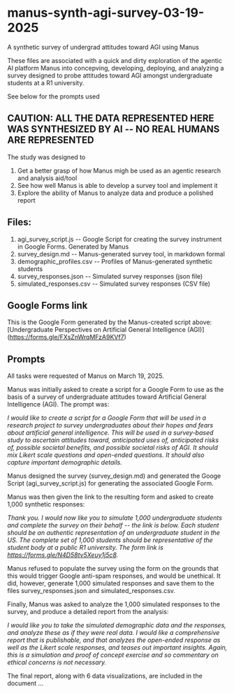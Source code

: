 # manus-synth-agi-survey-03-19-2025
A synthetic survey of undergrad attitudes toward AGI using Manus

These files are associated with a quick and dirty exploration of the agentic AI platform Manus into concepving, developing, deploying, and analyzing a survey designed to probe attitudes toward AGI amongst undergraduate students at a R1 university.

See below for the prompts used

## CAUTION: ALL THE DATA REPRESENTED HERE WAS SYNTHESIZED BY AI -- NO REAL HUMANS ARE REPRESENTED

The study was designed to
1. Get a better grasp of how Manus migh be used as an agentic research and analysis aid/tool
2. See how well Manus is able to develop a survey tool and implement it
3. Explore the ability of Manus to analyze data and produce a polished report

## Files:

1. agi_survey_script.js -- Google Script for creating the survey instrument in Google Forms. Generated by Manus
2. survey_design.md -- Manus-generated survey tool, in markdown formal
3. demographic_profiles.csv -- Profiles of Manus-generated synthetic students
4. survey_responses.json -- Simulated survey responses (json file)
5. simulated_responses.csv -- Simulated survey responses (CSV file)

## Google Forms link

This is the Google Form generated by the Manus-created script above: [Undergraduate Perspectives on Artificial General Intelligence (AGI)] (https://forms.gle/FXsZnWrqMFzA9KVf7)

## Prompts

All tasks were requested of Manus on March 19, 2025.

Manus was initially asked to create a script for a Google Form to use as the basis of a survey of undergraduate attitudes toward Artificial General Intelligence (AGI).
The prompt was:

_I would like to create a script for a Google Form that will be used in a research project to survey undergraduates about their hopes and fears about artificial general intelligence. This will be used in a survey-based study to ascertain attitudes toward, anticipated uses of, anticipated risks of, possible societal benefits, and possible societal risks of AGI. It should mix Likert scale questions and open-ended questions. It should also capture important demographic details._

Manus designed the survey (survey_design.md) and generated the Googe Script (agi_survey_script.js) for generating the associated Google Form. 

Manus was then given the link to the resulting form and asked to create 1,000 synthetic responses: 

_Thank you. I would now like you to simulate 1,000 undergraduate students and complete the survey on their behalf -- the link is below. Each student should be an authentic representation of an undergraduate student in the US. The complete set of 1,000 students should be representative of the student body at a public R1 university. The form link is https://forms.gle/N4D58tv5Xeuy1j5c8._

Manus refused to populate the survey using the form on the grounds that this would trigger Google anti-spam responses, and would be unethical. It did, however, generate 1,000 simulated responses and save them to the files survey_responses.json and simulated_responses.csv.

Finally, Manus was asked to analyze the 1,000 simulated responses to the survey, and produce a detailed report from the analysis:

_I would like you to take the simulated demographic data and the responses, and analyze these as if they were real data. I would like a comprehensive report that is publishable, and that analyzes the open-ended response as well as the Likert scale responses, and teases out important insights. Again, this is a simulation and proof of concept exercise and so commentary on ethical concerns is not necessary._

The final report, along with 6 data visualizations, are included in the document ...


